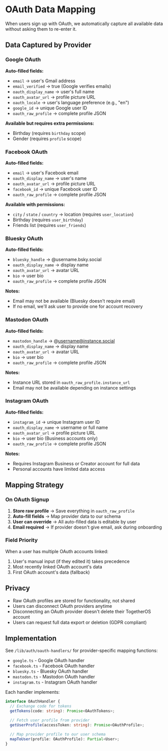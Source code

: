 # OAuth Data Mapping

When users sign up with OAuth, we automatically capture all available data without asking them to re-enter it.

## Data Captured by Provider

### Google OAuth

**Auto-filled fields:**
- `email` → user's Gmail address
- `email_verified` → true (Google verifies emails)
- `oauth_display_name` → user's full name
- `oauth_avatar_url` → profile picture URL
- `oauth_locale` → user's language preference (e.g., "en")
- `google_id` → unique Google user ID
- `oauth_raw_profile` → complete profile JSON

**Available but requires extra permissions:**
- Birthday (requires `birthday` scope)
- Gender (requires `profile` scope)

### Facebook OAuth

**Auto-filled fields:**
- `email` → user's Facebook email
- `oauth_display_name` → user's name
- `oauth_avatar_url` → profile picture URL
- `facebook_id` → unique Facebook user ID
- `oauth_raw_profile` → complete profile JSON

**Available with permissions:**
- `city` / `state` / `country` → location (requires `user_location`)
- Birthday (requires `user_birthday`)
- Friends list (requires `user_friends`)

### Bluesky OAuth

**Auto-filled fields:**
- `bluesky_handle` → @username.bsky.social
- `oauth_display_name` → display name
- `oauth_avatar_url` → avatar URL
- `bio` → user bio
- `oauth_raw_profile` → complete profile JSON

**Notes:**
- Email may not be available (Bluesky doesn't require email)
- If no email, we'll ask user to provide one for account recovery

### Mastodon OAuth

**Auto-filled fields:**
- `mastodon_handle` → @username@instance.social
- `oauth_display_name` → display name
- `oauth_avatar_url` → avatar URL
- `bio` → user bio
- `oauth_raw_profile` → complete profile JSON

**Notes:**
- Instance URL stored in `oauth_raw_profile.instance_url`
- Email may not be available depending on instance settings

### Instagram OAuth

**Auto-filled fields:**
- `instagram_id` → unique Instagram user ID
- `oauth_display_name` → username or full name
- `oauth_avatar_url` → profile picture URL
- `bio` → user bio (Business accounts only)
- `oauth_raw_profile` → complete profile JSON

**Notes:**
- Requires Instagram Business or Creator account for full data
- Personal accounts have limited data access

## Mapping Strategy

### On OAuth Signup

1. **Store raw profile** → Save everything in `oauth_raw_profile`
2. **Auto-fill fields** → Map provider data to our schema
3. **User can override** → All auto-filled data is editable by user
4. **Email required** → If provider doesn't give email, ask during onboarding

### Field Priority

When a user has multiple OAuth accounts linked:

1. User's manual input (if they edited it) takes precedence
2. Most recently linked OAuth account's data
3. First OAuth account's data (fallback)

## Privacy

- Raw OAuth profiles are stored for functionality, not shared
- Users can disconnect OAuth providers anytime
- Disconnecting an OAuth provider doesn't delete their TogetherOS account
- Users can request full data export or deletion (GDPR compliant)

## Implementation

See `/lib/auth/oauth-handlers/` for provider-specific mapping functions:
- `google.ts` - Google OAuth handler
- `facebook.ts` - Facebook OAuth handler
- `bluesky.ts` - Bluesky OAuth handler
- `mastodon.ts` - Mastodon OAuth handler
- `instagram.ts` - Instagram OAuth handler

Each handler implements:
```typescript
interface OAuthHandler {
  // Exchange code for tokens
  getTokens(code: string): Promise<OAuthTokens>;

  // Fetch user profile from provider
  getUserProfile(accessToken: string): Promise<OAuthProfile>;

  // Map provider profile to our user schema
  mapToUser(profile: OAuthProfile): Partial<User>;
}
```
